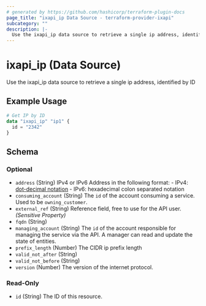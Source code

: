 ```yaml
---
# generated by https://github.com/hashicorp/terraform-plugin-docs
page_title: "ixapi_ip Data Source - terraform-provider-ixapi"
subcategory: ""
description: |-
  Use the ixapi_ip data source to retrieve a single ip address, identified by ID
---
```


# ixapi_ip (Data Source)

Use the ixapi_ip data source to retrieve a single ip address, identified by ID

## Example Usage

```terraform
# Get IP by ID
data "ixapi_ip" "ip1" {
  id = "2342"
}
```

<!-- schema generated by tfplugindocs -->
## Schema

### Optional

- `address` (String) IPv4 or IPv6 Address in the following format: - IPv4: [dot-decimal notation](https://en.wikipedia.org/wiki/Dot-decimal_notation) - IPv6: hexadecimal colon separated notation
- `consuming_account` (String) The `id` of the account consuming a service.  Used to be `owning_customer`.
- `external_ref` (String) Reference field, free to use for the API user. *(Sensitive Property)*
- `fqdn` (String)
- `managing_account` (String) The `id` of the account responsible for managing the service via the API. A manager can read and update the state of entities.
- `prefix_length` (Number) The CIDR ip prefix length
- `valid_not_after` (String)
- `valid_not_before` (String)
- `version` (Number) The version of the internet protocol.

### Read-Only

- `id` (String) The ID of this resource.


